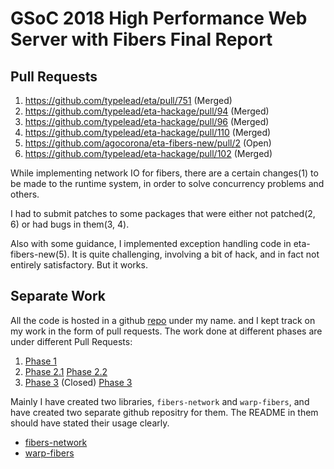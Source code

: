 # GSoC 2018 High Performance Web Server with Fibers Final Report

## Pull Requests

1. https://github.com/typelead/eta/pull/751 (Merged)
2. https://github.com/typelead/eta-hackage/pull/94 (Merged)
3. https://github.com/typelead/eta-hackage/pull/96 (Merged)
4. https://github.com/typelead/eta-hackage/pull/110 (Merged)
5. https://github.com/agocorona/eta-fibers-new/pull/2 (Open)
6. https://github.com/typelead/eta-hackage/pull/102 (Merged)


While implementing network IO for fibers, there are a certain changes(1) to be made to the runtime system, in order to solve concurrency problems and others.

I had to submit patches to some packages that were either not patched(2, 6) or had bugs in them(3, 4).

Also with some guidance, I implemented exception handling code in eta-fibers-new(5). It is quite challenging, involving a bit of hack, and in fact not entirely satisfactory. But it works.

## Separate Work

All the code is hosted in a github [repo](https://github.com/ouromoros/eta-gsoc) under my name. and I kept track on my work in the form of pull requests. The work done at different phases are under different Pull Requests:

1. [Phase 1](https://github.com/ouromoros/eta-gsoc/pull/1)
2. [Phase 2.1](https://github.com/ouromoros/eta-gsoc/pull/2)
   [Phase 2.2](https://github.com/ouromoros/eta-gsoc/pull/3)
3. [Phase 3](https://github.com/ouromoros/eta-gsoc/pull/4) (Closed)
   [Phase 3](https://github.com/ouromoros/eta-gsoc/pull/5)

Mainly I have created two libraries, `fibers-network` and `warp-fibers`, and have created two separate github repositry for them. The README in them should have stated their usage clearly.

- [fibers-network](https://github.com/ouromoros/fibers-network)
- [warp-fibers](https://github.com/ouromoros/warp-fibers)
